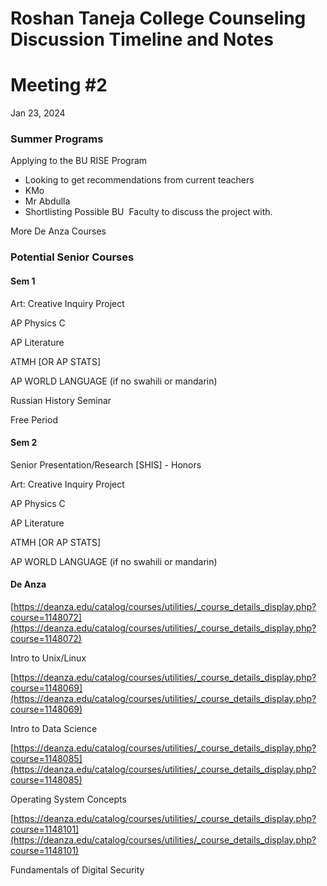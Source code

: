 # Roshan Taneja College Counseling Discussion Timeline and Notes

# Meeting #2
Jan 23, 2024

### Summer Programs
Applying to the BU RISE Program

- Looking to get recommendations from current teachers
- KMo
- Mr Abdulla
- Shortlisting Possible BU  Faculty to discuss the project with.

More De Anza Courses

### Potential Senior Courses

#### Sem 1

Art: Creative Inquiry Project

AP Physics C

AP Literature

ATMH [OR AP STATS]

AP WORLD LANGUAGE (if no swahili or mandarin)

Russian History Seminar

Free Period

#### Sem 2

Senior Presentation/Research [SHIS] - Honors

Art: Creative Inquiry Project

AP Physics C

AP Literature

ATMH [OR AP STATS]

AP WORLD LANGUAGE (if no swahili or mandarin)

#### De Anza

[https://deanza.edu/catalog/courses/utilities/_course_details_display.php?course=1148072](https://deanza.edu/catalog/courses/utilities/_course_details_display.php?course=1148072)

Intro to Unix/Linux

[https://deanza.edu/catalog/courses/utilities/_course_details_display.php?course=1148069](https://deanza.edu/catalog/courses/utilities/_course_details_display.php?course=1148069)

Intro to Data Science

[https://deanza.edu/catalog/courses/utilities/_course_details_display.php?course=1148085](https://deanza.edu/catalog/courses/utilities/_course_details_display.php?course=1148085)

Operating System Concepts

[https://deanza.edu/catalog/courses/utilities/_course_details_display.php?course=1148101](https://deanza.edu/catalog/courses/utilities/_course_details_display.php?course=1148101)

Fundamentals of Digital Security